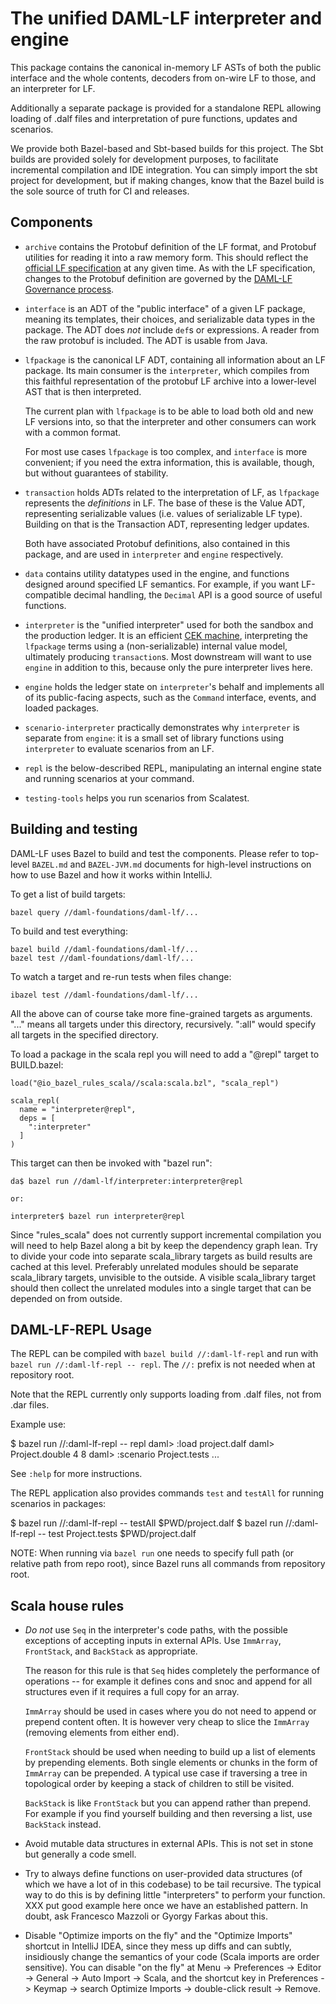 The unified DAML-LF interpreter and engine
==========================================

This package contains the canonical in-memory LF ASTs of both the public
interface and the whole contents, decoders from on-wire LF to those, and
an interpreter for LF.

Additionally a separate package is provided for a standalone
REPL allowing loading of .dalf files and interpretation of
pure functions, updates and scenarios.

We provide both Bazel-based and Sbt-based builds for this project.  The
Sbt builds are provided solely for development purposes, to facilitate
incremental compilation and IDE integration. You can simply import the
sbt project for development, but if making changes, know that the Bazel
build is the sole source of truth for CI and releases.

Components
----------

- `archive` contains the Protobuf definition of the LF format, and
  Protobuf utilities for reading it into a raw memory form. This should
  reflect the [official LF specification][] at any given time.  As with
  the LF specification, changes to the Protobuf definition are governed
  by the [DAML-LF Governance process][].

- `interface` is an ADT of the "public interface" of a given LF package,
  meaning its templates, their choices, and serializable data types in
  the package.  The ADT does *not* include `def`s or expressions.  A
  reader from the raw protobuf is included.  The ADT is usable from
  Java.

- `lfpackage` is the canonical LF ADT, containing all information about
  an LF package. Its main consumer is the `interpreter`, which compiles
  from this faithful representation of the protobuf LF archive into
  a lower-level AST that is then interpreted.

  The current plan with `lfpackage` is to be able to load both old and
  new LF versions into, so that the interpreter and other consumers can
  work with a common format.

  For most use cases `lfpackage` is too complex, and `interface` is more
  convenient; if you need the extra information, this is available,
  though, but without guarantees of stability.

- `transaction` holds ADTs related to the interpretation of LF, as
  `lfpackage` represents the *definitions* in LF.  The base of these is
  the Value ADT, representing serializable values (i.e. values of
  serializable LF type). Building on that is the Transaction ADT,
  representing ledger updates.

  Both have associated Protobuf definitions, also contained in this
  package, and are used in `interpreter` and `engine` respectively.

- `data` contains utility datatypes used in the engine, and functions
  designed around specified LF semantics.  For example, if you want
  LF-compatible decimal handling, the `Decimal` API is a good source of
  useful functions.

- `interpreter` is the "unified interpreter" used for both the sandbox
  and the production ledger.  It is an efficient [CEK machine][],
  interpreting the `lfpackage` terms using a (non-serializable) internal
  value model, ultimately producing `transaction`s.  Most downstream
  will want to use `engine` in addition to this, because only the pure
  interpreter lives here.

- `engine` holds the ledger state on `interpreter`'s behalf and
  implements all of its public-facing aspects, such as the `Command`
  interface, events, and loaded packages.

- `scenario-interpreter` practically demonstrates why `interpreter` is
  separate from `engine`: it is a small set of library functions using
  `interpreter` to evaluate scenarios from an LF.

- `repl` is the below-described REPL, manipulating an internal engine
  state and running scenarios at your command.

- `testing-tools` helps you run scenarios from Scalatest.

[official LF specification]: ../daml-tools/docs/daml-lf-specification/source/index.rst
[DAML-LF Governance process]: governance.rst
[CEK machine]: https://gist.github.com/ekmett/f081b5e36bac3fed1ea6b21eb25327c6

Building and testing
--------------------

DAML-LF uses Bazel to build and test the components. Please refer to top-level
`BAZEL.md` and `BAZEL-JVM.md` documents for high-level instructions on how to
use Bazel and how it works within IntelliJ.

To get a list of build targets:
```
bazel query //daml-foundations/daml-lf/...
```

To build and test everything:
```
bazel build //daml-foundations/daml-lf/...
bazel test //daml-foundations/daml-lf/...
```

To watch a target and re-run tests when files change:
```
ibazel test //daml-foundations/daml-lf/...
```

All the above can of course take more fine-grained targets as arguments.
"..." means all targets under this directory, recursively. ":all" would
specify all targets in the specified directory.

To load a package in the scala repl you will need to add a "@repl" target
to BUILD.bazel:
```
load("@io_bazel_rules_scala//scala:scala.bzl", "scala_repl")

scala_repl(
  name = "interpreter@repl",
  deps = [
    ":interpreter"
  ]
)
```

This target can then be invoked with "bazel run":
```
da$ bazel run //daml-lf/interpreter:interpreter@repl

or:

interpreter$ bazel run interpreter@repl
```

Since "rules_scala" does not currently support incremental compilation
you will need to help Bazel along a bit by keep the dependency graph
lean. Try to divide your code into separate scala_library targets as
build results are cached at this level. Preferably unrelated modules
should be separate scala_library targets, unvisible to the outside.
A visible scala_library target should then collect the unrelated modules
into a single target that can be depended on from outside.

DAML-LF-REPL Usage
------------------

The REPL can be compiled with `bazel build //:daml-lf-repl` and run with
`bazel run //:daml-lf-repl -- repl`. The `//:` prefix is not needed when
at repository root.

Note that the REPL currently only supports loading from .dalf files,
not from .dar files.

Example use:

$ bazel run //:daml-lf-repl -- repl
daml> :load project.dalf
daml> Project.double 4
8
daml> :scenario Project.tests
...

See `:help` for more instructions.

The REPL application also provides commands `test` and `testAll` for
running scenarios in packages:

$ bazel run //:daml-lf-repl -- testAll $PWD/project.dalf
$ bazel run //:daml-lf-repl -- test Project.tests $PWD/project.dalf

NOTE: When running via `bazel run` one needs to specify full path (or relative path from repo root), since Bazel runs all commands from repository root.

Scala house rules
-----------------

* _Do not_ use `Seq` in the interpreter's code paths, with the possible
    exceptions of accepting inputs in external APIs. Use `ImmArray`,
    `FrontStack`, and `BackStack` as appropriate.

    The reason for this rule is that `Seq` hides completely the
    performance of operations -- for example it defines cons and snoc
    and append for all structures even if it requires a full copy for an
    array.

    `ImmArray` should be used in cases where you do not need to append
    or prepend content often. It is however very cheap to slice the
    `ImmArray` (removing elements from either end).

    `FrontStack` should be used when needing to build up a list of
    elements by prepending elements. Both single elements or chunks
    in the form of `ImmArray` can be prepended. A typical use case
    if traversing a tree in topological order by keeping a stack of
    children to still be visited.

    `BackStack` is like `FrontStack` but you can append rather than
    prepend. For example if you find yourself building and then
    reversing a list, use `BackStack` instead.

* Avoid mutable data structures in external APIs. This is not set in
    stone but generally a code smell.

* Try to always define functions on user-provided data structures (of
    which we have a lot of in this codebase) to be tail recursive. The
    typical way to do this is by defining little "interpreters" to perform
    your function. XXX put good example here once we have an established
    pattern. In doubt, ask Francesco Mazzoli or Gyorgy Farkas about this.

* Disable "Optimize imports on the fly" and the "Optimize Imports" shortcut in
    IntelliJ IDEA, since they mess up diffs and can subtly, insidiously change
    the semantics of your code (Scala imports are order sensitive). You can
    disable "on the fly" at Menu -> Preferences -> Editor -> General -> Auto
    Import -> Scala, and the shortcut key in Preferences -> Keymap -> search
    Optimize Imports -> double-click result -> Remove.
